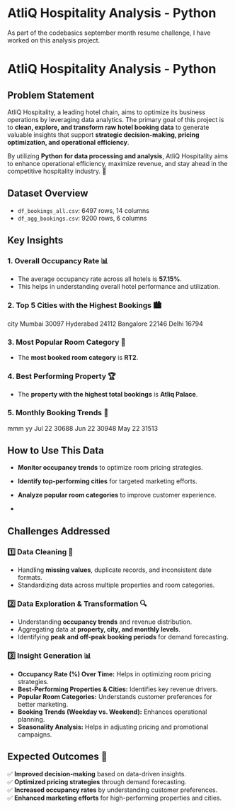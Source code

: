 # AtliQ Hospitality Analysis - Python

As part of the codebasics september month resume challenge, I have worked on this analysis project.
## 
# AtliQ Hospitality Analysis - Python

## **Problem Statement**
AtliQ Hospitality, a leading hotel chain, aims to optimize its business operations by leveraging data analytics. The primary goal of this project is to **clean, explore, and transform raw hotel booking data** to generate valuable insights that support **strategic decision-making, pricing optimization, and operational efficiency**.


By utilizing **Python for data processing and analysis**, AtliQ Hospitality aims to enhance operational efficiency, maximize revenue, and stay ahead in the competitive hospitality industry. 🚀

## Dataset Overview
- `df_bookings_all.csv`: 6497 rows, 14 columns
- `df_agg_bookings.csv`: 9200 rows, 6 columns

## Key Insights

### 1. Overall Occupancy Rate 📊
- The average occupancy rate across all hotels is **57.15%**.
- This helps in understanding overall hotel performance and utilization.

### 2. Top 5 Cities with the Highest Bookings 🏙️
city
Mumbai       30097
Hyderabad    24112
Bangalore    22146
Delhi        16794

### 3. Most Popular Room Category 🏨
- The **most booked room category** is **RT2**.

### 4. Best Performing Property 🏆
- The **property with the highest total bookings** is **Atliq Palace**.

### 5. Monthly Booking Trends 📅
mmm yy
Jul 22    30688
Jun 22    30948
May 22    31513

## How to Use This Data
- **Monitor occupancy trends** to optimize room pricing strategies.
- **Identify top-performing cities** for targeted marketing efforts.
- **Analyze popular room categories** to improve customer experience.

- 
## **Challenges Addressed**
### 1️⃣ Data Cleaning 🧹
- Handling **missing values**, duplicate records, and inconsistent date formats.
- Standardizing data across multiple properties and room categories.

### 2️⃣ Data Exploration & Transformation 🔍
- Understanding **occupancy trends** and revenue distribution.
- Aggregating data at **property, city, and monthly levels**.
- Identifying **peak and off-peak booking periods** for demand forecasting.

### 3️⃣ Insight Generation 📊
- **Occupancy Rate (%) Over Time:** Helps in optimizing room pricing strategies.
- **Best-Performing Properties & Cities:** Identifies key revenue drivers.
- **Popular Room Categories:** Understands customer preferences for better marketing.
- **Booking Trends (Weekday vs. Weekend):** Enhances operational planning.
- **Seasonality Analysis:** Helps in adjusting pricing and promotional campaigns.

## **Expected Outcomes 🎯**
✅ **Improved decision-making** based on data-driven insights.  
✅ **Optimized pricing strategies** through demand forecasting.  
✅ **Increased occupancy rates** by understanding customer preferences.  
✅ **Enhanced marketing efforts** for high-performing properties and cities.  

